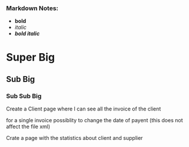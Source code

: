 ### Markdown Notes:
- **bold**
- *italic*
- ***bold italic***
# Super Big
## Sub Big
### Sub Sub Big

Create a Client page where I can see all the invoice of the client 

for a single invoice possiblity to change the date of payent (this does not affect the file xml)

Crate a page with the statistics about client and supplier

